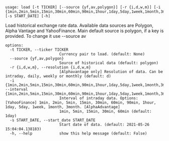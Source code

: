 ```
usage: load [-t TICKER] [--source {yf,av,polygon}] [-r {i,d,w,m}] [-i {1min,2min,5min,15min,30min,60min,90min,1hour,1day,5day,1week,1month,3month}] [-s START_DATE] [-h]
```
Load historical exchange rate data.  Available data sources are Polygon, Alpha Vantage and YahooFinance.  Main default source is polygon, if a key is provided. To change it use
--source av
```
options:
  -t TICKER, --ticker TICKER
                        Currency pair to load. (default: None)
  --source {yf,av,polygon}
                        Source of historical data (default: polygon)
  -r {i,d,w,m}, --resolution {i,d,w,m}
                        [Alphavantage only] Resolution of data. Can be intraday, daily, weekly or monthly (default: d)
  -i {1min,2min,5min,15min,30min,60min,90min,1hour,1day,5day,1week,1month,3month}, --interval {1min,2min,5min,15min,30min,60min,90min,1hour,1day,5day,1week,1month,3month}
                        Interval of intraday data. Options: [YahooFinance] 1min, 2min, 5min, 15min, 30min, 60min, 90min, 1hour, 1day, 5day, 1week, 1month, 3month. [AlphaAdvantage]
                        1min, 5min, 15min, 30min, 60min (default: 1day)
  -s START_DATE, --start_date START_DATE
                        Start date of data. (default: 2021-05-26 15:04:04.138183)
  -h, --help            show this help message (default: False)

```